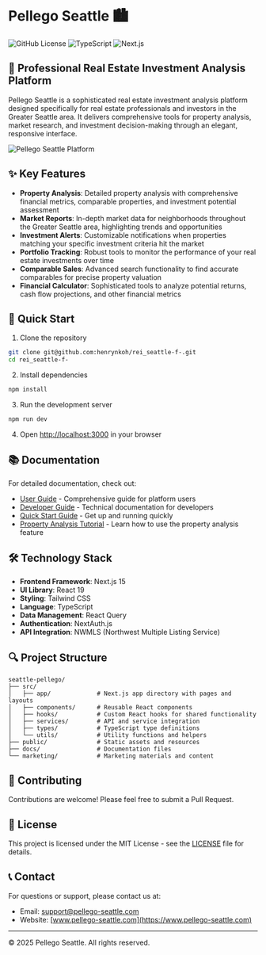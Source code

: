 # Pellego Seattle 🏙️ 

![GitHub License](https://img.shields.io/github/license/henrynkoh/rei_seattle-f-?style=for-the-badge)
![TypeScript](https://img.shields.io/badge/TypeScript-99.3%25-blue?style=for-the-badge&logo=typescript)
![Next.js](https://img.shields.io/badge/Next.js-15.3.2-black?style=for-the-badge&logo=next.js)

## 🏢 Professional Real Estate Investment Analysis Platform

Pellego Seattle is a sophisticated real estate investment analysis platform designed specifically for real estate professionals and investors in the Greater Seattle area. It delivers comprehensive tools for property analysis, market research, and investment decision-making through an elegant, responsive interface.

![Pellego Seattle Platform](https://images.unsplash.com/photo-1560518883-ce09059eeffa?q=80&w=2070)

## ✨ Key Features

- **Property Analysis**: Detailed property analysis with comprehensive financial metrics, comparable properties, and investment potential assessment
- **Market Reports**: In-depth market data for neighborhoods throughout the Greater Seattle area, highlighting trends and opportunities
- **Investment Alerts**: Customizable notifications when properties matching your specific investment criteria hit the market
- **Portfolio Tracking**: Robust tools to monitor the performance of your real estate investments over time
- **Comparable Sales**: Advanced search functionality to find accurate comparables for precise property valuation
- **Financial Calculator**: Sophisticated tools to analyze potential returns, cash flow projections, and other financial metrics

## 🚀 Quick Start

1. Clone the repository
```bash
git clone git@github.com:henrynkoh/rei_seattle-f-.git
cd rei_seattle-f-
```

2. Install dependencies
```bash
npm install
```

3. Run the development server
```bash
npm run dev
```

4. Open [http://localhost:3000](http://localhost:3000) in your browser

## 📚 Documentation

For detailed documentation, check out:
- [User Guide](docs/USER_GUIDE.md) - Comprehensive guide for platform users
- [Developer Guide](docs/DEVELOPER_GUIDE.md) - Technical documentation for developers
- [Quick Start Guide](docs/QUICKSTART.md) - Get up and running quickly
- [Property Analysis Tutorial](docs/PROPERTY_ANALYSIS_TUTORIAL.md) - Learn how to use the property analysis feature

## 🛠️ Technology Stack

- **Frontend Framework**: Next.js 15
- **UI Library**: React 19
- **Styling**: Tailwind CSS
- **Language**: TypeScript
- **Data Management**: React Query
- **Authentication**: NextAuth.js
- **API Integration**: NWMLS (Northwest Multiple Listing Service)

## 🔍 Project Structure

```
seattle-pellego/
├── src/
│   ├── app/             # Next.js app directory with pages and layouts
│   ├── components/      # Reusable React components
│   ├── hooks/           # Custom React hooks for shared functionality
│   ├── services/        # API and service integration
│   ├── types/           # TypeScript type definitions
│   └── utils/           # Utility functions and helpers
├── public/              # Static assets and resources
├── docs/                # Documentation files
└── marketing/           # Marketing materials and content
```

## 🤝 Contributing

Contributions are welcome! Please feel free to submit a Pull Request.

## 📄 License

This project is licensed under the MIT License - see the [LICENSE](LICENSE) file for details.

## 📞 Contact

For questions or support, please contact us at:
- Email: support@pellego-seattle.com
- Website: [www.pellego-seattle.com](https://www.pellego-seattle.com)

---

© 2025 Pellego Seattle. All rights reserved.
